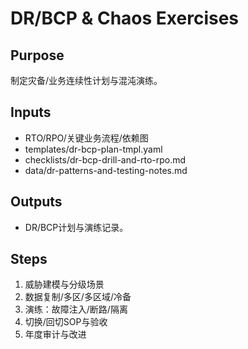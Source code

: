 # DR/BCP & Chaos Exercises

## Purpose

制定灾备/业务连续性计划与混沌演练。

## Inputs

- RTO/RPO/关键业务流程/依赖图
- templates/dr-bcp-plan-tmpl.yaml
- checklists/dr-bcp-drill-and-rto-rpo.md
- data/dr-patterns-and-testing-notes.md

## Outputs

- DR/BCP计划与演练记录。

## Steps

1. 威胁建模与分级场景
2. 数据复制/多区/多区域/冷备
3. 演练：故障注入/断路/隔离
4. 切换/回切SOP与验收
5. 年度审计与改进
